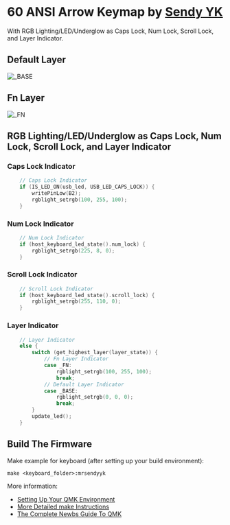 # 60 ANSI Arrow Keymap by [Sendy YK](https://mr.sendyyk.com)

With RGB Lighting/LED/Underglow as Caps Lock, Num Lock, Scroll Lock, and Layer Indicator.

## Default Layer

![_BASE](https://raw.githubusercontent.com/mrsendyyk/files/public/qmk/firmware/images/60-ansi-arrow-keymap-base.png)

## Fn Layer

![_FN](https://raw.githubusercontent.com/mrsendyyk/files/public/qmk/firmware/images/60-ansi-arrow-keymap-fn.png)

## RGB Lighting/LED/Underglow as Caps Lock, Num Lock, Scroll Lock, and Layer Indicator

### Caps Lock Indicator

```c
    // Caps Lock Indicator
    if (IS_LED_ON(usb_led, USB_LED_CAPS_LOCK)) {
        writePinLow(B2);
        rgblight_setrgb(100, 255, 100);
    }
```

### Num Lock Indicator

```c
    // Num Lock Indicator
    if (host_keyboard_led_state().num_lock) {
        rgblight_setrgb(225, 8, 0);
    }
```

### Scroll Lock Indicator
```c
    // Scroll Lock Indicator
    if (host_keyboard_led_state().scroll_lock) {
        rgblight_setrgb(255, 110, 0);
    }
```

### Layer Indicator

```c
    // Layer Indicator
    else {
        switch (get_highest_layer(layer_state)) {
            // Fn Layer Indicator
            case _FN:
                rgblight_setrgb(100, 255, 100);
                break;
            // Default Layer Indicator
            case _BASE:
                rgblight_setrgb(0, 0, 0);
                break;
        }
        update_led();
    }
```

## Build The Firmware

Make example for keyboard (after setting up your build environment):

    make <keyboard_folder>:mrsendyyk

More information:
* [Setting Up Your QMK Environment](https://docs.qmk.fm/#/getting_started_build_tools)
* [More Detailed make Instructions](https://docs.qmk.fm/#/getting_started_make_guide)
* [The Complete Newbs Guide To QMK](https://docs.qmk.fm/#/newbs)
